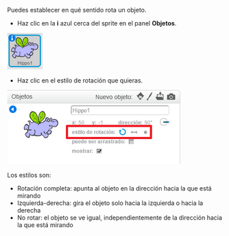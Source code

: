 Puedes establecer en qué sentido rota un objeto.

- Haz clic en la **i** azul cerca del sprite en el panel **Objetos**.

![Haga clic en el i](images/click-i.png)

- Haz clic en el estilo de rotación que quieras.

![Estilo de rotación diferente](images/rotation-style.png)

Los estilos son:

- Rotación completa: apunta al objeto en la dirección hacia la que está mirando
- Izquierda-derecha: gira el objeto solo hacia la izquierda o hacia la derecha
- No rotar: el objeto se ve igual, independientemente de la dirección hacia la que está mirando